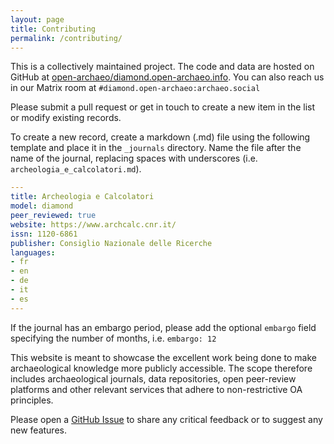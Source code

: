 ```yaml
---
layout: page
title: Contributing
permalink: /contributing/
---
```


This is a collectively maintained project. The code and data are hosted on GitHub at [open-archaeo/diamond.open-archaeo.info](https://github.com/open-archaeo/diamond.open-archaeo.info). You can also reach us in our Matrix room at `#diamond.open-archaeo:archaeo.social`

Please submit a pull request or get in touch to create a new item in the list or modify existing records.

To create a new record, create a markdown (.md) file using the following template and place it in the `_journals` directory. Name the file after the name of the journal, replacing spaces with underscores (i.e. `archeologia_e_calcolatori.md`).

```yaml
---
title: Archeologia e Calcolatori
model: diamond
peer_reviewed: true
website: https://www.archcalc.cnr.it/
issn: 1120-6861
publisher: Consiglio Nazionale delle Ricerche
languages:
- fr
- en
- de
- it
- es
---
```

If the journal has an embargo period, please add the optional `embargo` field specifying the number of months, i.e. `embargo: 12`

This website is meant to showcase the excellent work being done to make archaeological knowledge more publicly accessible. The scope therefore includes archaeological journals, data repositories, open peer-review platforms and other relevant services that adhere to non-restrictive OA principles.

Please open a [GitHub Issue](https://github.com/open-archaeo/diamond.open-archaeo.info/issues) to share any critical feedback or to suggest any new features.
